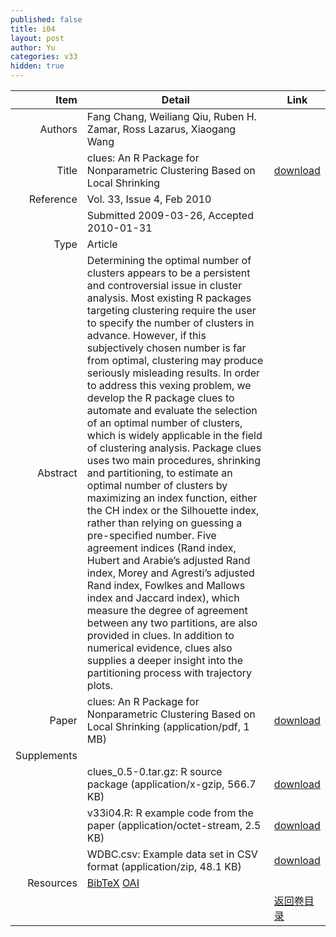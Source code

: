```yaml
---
published: false
title: i04
layout: post
author: Yu
categories: v33
hidden: true
---
```


| Item | Detail | Link |
|---:|---|---|
| Authors | Fang Chang, Weiliang Qiu, Ruben H. Zamar, Ross Lazarus, Xiaogang Wang| |
| Title |clues: An R Package for Nonparametric Clustering Based on Local Shrinking | [download](http://www.jstatsoft.org/v33/i04/paper) |
| Reference |Vol. 33, Issue 4, Feb 2010 | |
| | Submitted 2009-03-26, Accepted 2010-01-31| | 
| Type | Article| |
| Abstract | Determining the optimal number of clusters appears to be a persistent and controversial issue in cluster analysis. Most existing R packages targeting clustering require the user to specify the number of clusters in advance. However, if this subjectively chosen number is far from optimal, clustering may produce seriously misleading results. In order to address this vexing problem, we develop the R package clues to automate and evaluate the selection of an optimal number of clusters, which is widely applicable in the field of clustering analysis. Package clues uses two main procedures, shrinking and partitioning, to estimate an optimal number of clusters by maximizing an index function, either the CH index or the Silhouette index, rather than relying on guessing a pre-specified number. Five agreement indices (Rand index, Hubert and Arabie’s adjusted Rand index, Morey and Agresti’s adjusted Rand index, Fowlkes and Mallows index and Jaccard index), which measure the degree of agreement between any two partitions, are also provided in clues. In addition to numerical evidence, clues also supplies a deeper insight into the partitioning process with trajectory plots.| |
| Paper | clues: An R Package for Nonparametric Clustering Based on Local Shrinking  (application/pdf, 1 MB)| [download](http://www.jstatsoft.org/v33/i04/paper) |
| Supplements | | |
| |clues_0.5-0.tar.gz: R source package  (application/x-gzip, 566.7 KB)|  [download](http://www.jstatsoft.org/v33/i04/supp/1) |
| |v33i04.R: R example code from the paper  (application/octet-stream, 2.5 KB)|  [download](http://www.jstatsoft.org/v33/i04/supp/2) |
| |WDBC.csv: Example data set in CSV format  (application/zip, 48.1 KB)|  [download](http://www.jstatsoft.org/v33/i04/supp/3) |
| Resources | [BibTeX](http://www.jstatsoft.org/v33/i04/bibtex) [OAI](http://www.jstatsoft.org/oai?verb=GetRecord&identifier=oai.jstatsoft/v33/i04&prefix=oai_dc)| |
| |  | [返回卷目录]({{site.baseurl}}/volume/v33.html) |